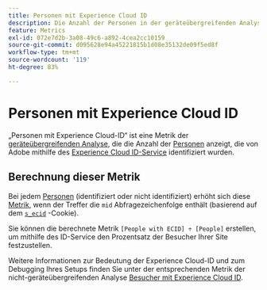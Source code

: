 ```yaml
---
title: Personen mit Experience Cloud ID
description: Die Anzahl der Personen in der geräteübergreifenden Analyse, die über eine Experience Cloud ID verfügen.
feature: Metrics
exl-id: 072e7d2b-3a08-49c6-a892-4cea2cc10159
source-git-commit: d095628e94a45221815b1d08e35132de09f5ed8f
workflow-type: tm+mt
source-wordcount: '119'
ht-degree: 83%

---
```


# Personen mit Experience Cloud ID

„Personen mit Experience Cloud-ID“ ist eine Metrik der [geräteübergreifenden Analyse](../cda/overview.md), die die Anzahl der [Personen](people.md) anzeigt, die von Adobe mithilfe des [Experience Cloud ID-Service](https://experienceleague.adobe.com/docs/id-service/using/home.html?lang=de) identifiziert wurden.

## Berechnung dieser Metrik

Bei jedem [Personen](people.md) (identifiziert oder nicht identifiziert) erhöht sich diese [Metrik](overview.md), wenn der Treffer die `mid` Abfragezeichenfolge enthält (basierend auf dem [`s_ecid`](https://experienceleague.adobe.com/docs/core-services/interface/ec-cookies/cookies-analytics.html?lang=de) -Cookie).

Sie können die berechnete Metrik `[People with ECID] ÷ [People]` erstellen, um mithilfe des ID-Service den Prozentsatz der Besucher Ihrer Site festzustellen.

Weitere Informationen zur Bedeutung der Experience Cloud-ID und zum Debugging Ihres Setups finden Sie unter der entsprechenden Metrik der nicht-geräteübergreifenden Analyse [Besucher mit Experience Cloud ID](visitors-with-ecid.md).
